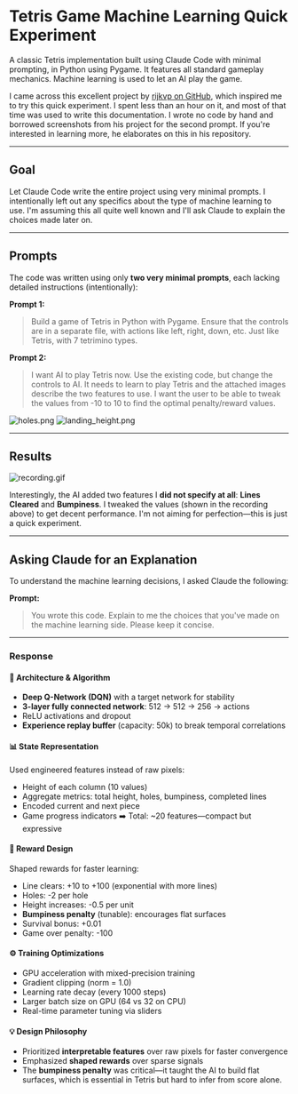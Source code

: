 # Tetris Game Machine Learning Quick Experiment

A classic Tetris implementation built using Claude Code with minimal prompting, in Python using Pygame. It features all standard gameplay mechanics. Machine learning is used to let an AI play the game.

I came across this excellent project by [rijkvp on GitHub](https://github.com/rijkvp/tetris-ai), which inspired me to try this quick experiment. I spent less than an hour on it, and most of that time was used to write this documentation. I wrote no code by hand and borrowed screenshots from his project for the second prompt. If you're interested in learning more, he elaborates on this in his repository.

---

## Goal

Let Claude Code write the entire project using very minimal prompts. I intentionally left out any specifics about the type of machine learning to use. I'm assuming this all quite well known and I'll ask Claude to explain the choices made later on.

---

## Prompts

The code was written using only **two very minimal prompts**, each lacking detailed instructions (intentionally):

**Prompt 1:**

> Build a game of Tetris in Python with Pygame. Ensure that the controls are in a separate file, with actions like left, right, down, etc. Just like Tetris, with 7 tetrimino types.

**Prompt 2:**

> I want AI to play Tetris now. Use the existing code, but change the controls to AI. It needs to learn to play Tetris and the attached images describe the two features to use. I want the user to be able to tweak the values from -10 to 10 to find the optimal penalty/reward values.

![holes.png](images/holes.png)
![landing\_height.png](images/landingheight.png)

---

## Results

![recording.gif](images/recording.gif)

Interestingly, the AI added two features I **did not specify at all**: **Lines Cleared** and **Bumpiness**. I tweaked the values (shown in the recording above) to get decent performance. I'm not aiming for perfection—this is just a quick experiment.

---

## Asking Claude for an Explanation

To understand the machine learning decisions, I asked Claude the following:

**Prompt:**

> You wrote this code. Explain to me the choices that you've made on the machine learning side. Please keep it concise.

---

### Response

#### 🧠 Architecture & Algorithm

* **Deep Q-Network (DQN)** with a target network for stability
* **3-layer fully connected network**: 512 → 512 → 256 → actions
* ReLU activations and dropout
* **Experience replay buffer** (capacity: 50k) to break temporal correlations

#### 📊 State Representation

Used engineered features instead of raw pixels:

* Height of each column (10 values)
* Aggregate metrics: total height, holes, bumpiness, completed lines
* Encoded current and next piece
* Game progress indicators
  ➡️ Total: \~20 features—compact but expressive

#### 🎯 Reward Design

Shaped rewards for faster learning:

* Line clears: +10 to +100 (exponential with more lines)
* Holes: -2 per hole
* Height increases: -0.5 per unit
* **Bumpiness penalty** (tunable): encourages flat surfaces
* Survival bonus: +0.01
* Game over penalty: -100

#### ⚙️ Training Optimizations

* GPU acceleration with mixed-precision training
* Gradient clipping (norm = 1.0)
* Learning rate decay (every 1000 steps)
* Larger batch size on GPU (64 vs 32 on CPU)
* Real-time parameter tuning via sliders

#### 💡 Design Philosophy

* Prioritized **interpretable features** over raw pixels for faster convergence
* Emphasized **shaped rewards** over sparse signals
* The **bumpiness penalty** was critical—it taught the AI to build flat surfaces, which is essential in Tetris but hard to infer from score alone.

